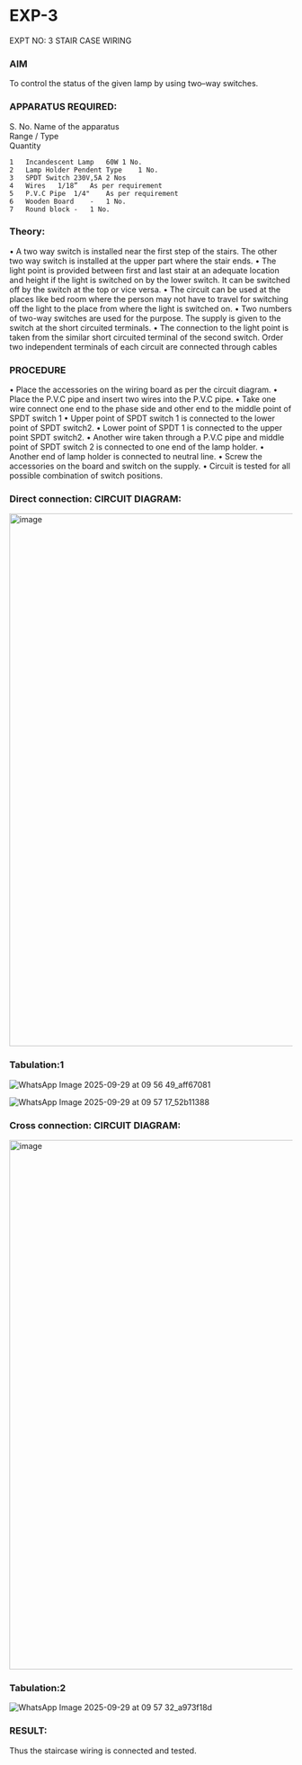 # EXP-3
EXPT NO: 3				STAIR CASE WIRING                     

 
### AIM
 To control the status of the given lamp by using two–way switches. 
### APPARATUS REQUIRED:

S. No.
Name of the apparatus	
Range / Type	
Quantity
```
1	Incandescent Lamp	60W	1 No.
2	Lamp Holder	Pendent Type	1 No.
3	SPDT Switch	230V,5A	2 Nos
4	Wires	1/18”	As per requirement
5	P.V.C Pipe	1/4"	As per requirement
6	Wooden Board	-	1 No.
7	Round block	-	1 No.
```

### Theory:
•	A two way switch is installed near the first step of the stairs. The other two way switch is installed at the upper part where the stair ends.
•	The light point is provided between first and last stair at an adequate location and height if the light is switched on by the lower switch. It can be switched off by the switch at the top or vice versa.
•	The circuit can be used at the places like bed room where the person may  not  have  to  travel for switching off the light to the place from where the light is switched on.
•	Two  numbers  of  two-way  switches  are  used  for  the  purpose.  The supply is given to the switch at the short circuited terminals.
•	The  connection  to  the  light  point  is  taken  from  the  similar  short circuited  terminal  of  the   second  switch.   Order  two  independent terminals of each circuit are connected through  cables 
### PROCEDURE
•  Place the accessories on the wiring board as per the circuit diagram.
•  Place the P.V.C pipe and insert two wires into the P.V.C pipe.
•	Take one wire connect one end to the phase side and other end to the middle point of SPDT switch 1
•  Upper point of SPDT switch 1 is connected to the lower point of SPDT
switch2.
•  Lower point of SPDT 1 is connected to the upper point SPDT switch2.
•	Another wire taken through a P.V.C pipe and middle point of SPDT switch 2 is connected to one end of the lamp holder.
•  Another end of lamp holder is connected to neutral line.
•  Screw the accessories on the board and switch on the supply.
•  Circuit is tested for all possible combination of switch positions.


### Direct connection: CIRCUIT DIAGRAM: 
<img width="1641" height="948" alt="image" src="https://github.com/user-attachments/assets/a3d24fb5-8adc-470a-8157-3d29f0998fbb" />

### Tabulation:1
![WhatsApp Image 2025-09-29 at 09 56 49_aff67081](https://github.com/user-attachments/assets/71085dad-8ed3-42c8-8388-7f2c4df03705)

![WhatsApp Image 2025-09-29 at 09 57 17_52b11388](https://github.com/user-attachments/assets/486f89e5-c949-4199-b4fc-29739cea6809)

### Cross connection: CIRCUIT DIAGRAM:
<img width="1644" height="942" alt="image" src="https://github.com/user-attachments/assets/1c20ee25-d7cb-4a3c-bf04-6093b90afea0" />

### Tabulation:2

![WhatsApp Image 2025-09-29 at 09 57 32_a973f18d](https://github.com/user-attachments/assets/8d93a143-456a-4738-b733-f3efdc442b49)


### RESULT:
Thus the staircase wiring is connected and tested.
